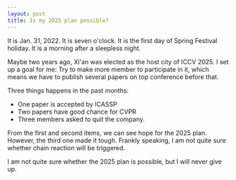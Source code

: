 ```yaml
---
layout: post
title: Is my 2025 plan possible?
---
```

It is Jan. 31, 2022.
It is seven o'clock.
It is the first day of Spring Festival holiday.
It is a morning after a sleepless night.


Maybe two years ago, Xi'an was elected as the host city of ICCV 2025.
I set up a goal for me: Try to make more member to participate in it, which means we have to publish several papers on top conference before that.


Three things happens in the past months:
- One paper is accepted by ICASSP
- Two papers have good chance for CVPR
- Three members asked to quit the company.


From the first and second items, we can see hope for the 2025 plan. However, the third one made it tough. Frankly speaking, I am not quite sure whether chain reaction will be triggered.

I am not quite sure whether the 2025 plan is possible, but I will never give up.


